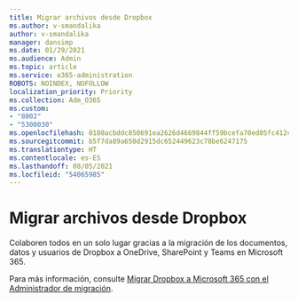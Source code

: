 ```yaml
---
title: Migrar archivos desde Dropbox
ms.author: v-smandalika
author: v-smandalika
manager: dansimp
ms.date: 01/29/2021
ms.audience: Admin
ms.topic: article
ms.service: o365-administration
ROBOTS: NOINDEX, NOFOLLOW
localization_priority: Priority
ms.collection: Adm_O365
ms.custom:
- "8002"
- "5300030"
ms.openlocfilehash: 0180acbddc850691ea2626d4669844ff59bcefa70ed05fc412c3680cc179f22f
ms.sourcegitcommit: b5f7da89a650d2915dc652449623c78be6247175
ms.translationtype: HT
ms.contentlocale: es-ES
ms.lasthandoff: 08/05/2021
ms.locfileid: "54065985"
---
```

# <a name="migrate-files-from-dropbox"></a>Migrar archivos desde Dropbox

Colaboren todos en un solo lugar gracias a la migración de los documentos, datos y usuarios de Dropbox a OneDrive, SharePoint y Teams en Microsoft 365.

Para más información, consulte [Migrar Dropbox a Microsoft 365 con el Administrador de migración](/sharepointmigration/mm-dropbox-overview).

